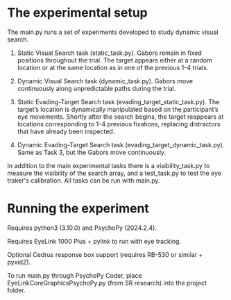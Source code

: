 # The experimental setup

The main.py runs a set of experiments developed to study dynamic visual search. 

1. Static Visual Search task (static_task.py). Gabors remain in fixed positions throughout the trial. The target appears either at a random location or at the same location as in one of the previous 1–4 trials.

2. Dynamic Visual Search task (dynamic_task.py). Gabors move continuously along unpredictable paths during the trial.

3. Static Evading-Target Search task (evading_target_static_task.py). The target’s location is dynamically manipulated based on the participant’s eye movements. Shortly after the search begins, the target reappears at locations corresponding to 1–4 previous fixations, replacing distractors that have already been inspected.

4. Dynamic Evading-Target Search task (evading_target_dynamic_task.py). Same as Task 3, but the Gabors move continuously.

In addition to the main experimental tasks there is a visibility_task.py to measure the visibility of the search array, and a test_task.py to test the eye traker's calibration. All tasks can be run with main.py. 


# Running the experiment

Requires python3 (3.10.0) and PsychoPy (2024.2.4).

Requires EyeLink 1000 Plus + pylink to run with eye tracking. 

Optional Cedrus response box support (requires RB-530 or similar + pyxid2). 

To run main.py through PsychoPy Coder, place EyeLinkCoreGraphicsPsychoPy.py (from SR research) into the project folder. 




